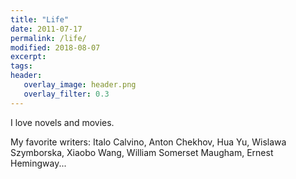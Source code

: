 ```yaml
---
title: "Life"
date: 2011-07-17
permalink: /life/
modified: 2018-08-07
excerpt:
tags:
header:
   overlay_image: header.png
   overlay_filter: 0.3
---
```


I love novels and movies. 


My favorite writers: Italo Calvino, Anton Chekhov, Hua Yu, Wislawa Szymborska, Xiaobo Wang, William Somerset Maugham, Ernest Hemingway...






